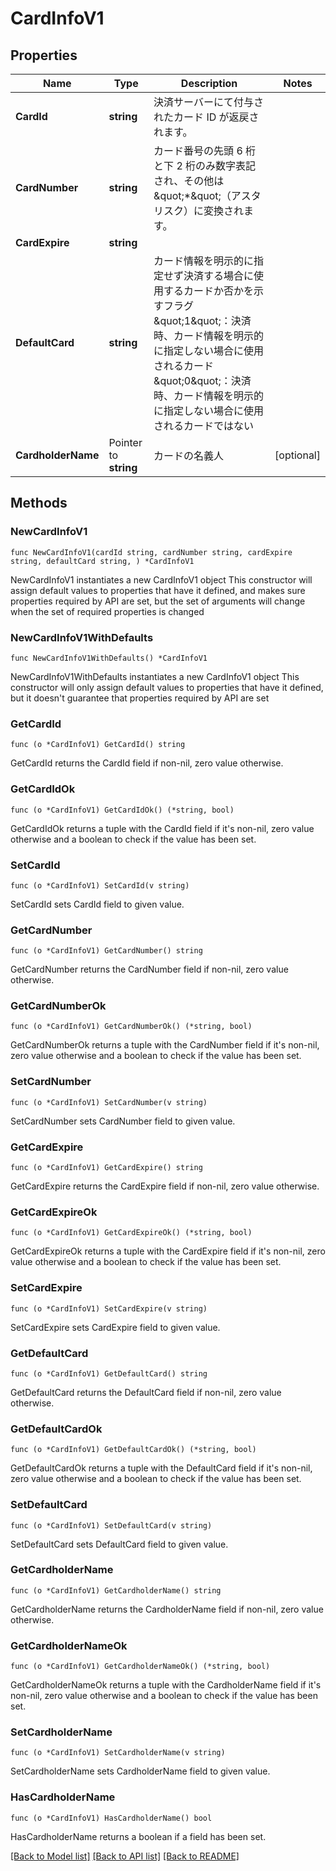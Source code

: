 # CardInfoV1

## Properties

Name | Type | Description | Notes
------------ | ------------- | ------------- | -------------
**CardId** | **string** | 決済サーバーにて付与されたカード ID が返戻されます。 | 
**CardNumber** | **string** | カード番号の先頭 6 桁と下 2 桁のみ数字表記され、その他は \&quot;*\&quot;（アスタリスク）に変換されます。 | 
**CardExpire** | **string** |  | 
**DefaultCard** | **string** | カード情報を明示的に指定せず決済する場合に使用するカードか否かを示すフラグ \&quot;1\&quot;：決済時、カード情報を明示的に指定しない場合に使用されるカード \&quot;0\&quot;：決済時、カード情報を明示的に指定しない場合に使用されるカードではない  | 
**CardholderName** | Pointer to **string** | カードの名義人 | [optional] 

## Methods

### NewCardInfoV1

`func NewCardInfoV1(cardId string, cardNumber string, cardExpire string, defaultCard string, ) *CardInfoV1`

NewCardInfoV1 instantiates a new CardInfoV1 object
This constructor will assign default values to properties that have it defined,
and makes sure properties required by API are set, but the set of arguments
will change when the set of required properties is changed

### NewCardInfoV1WithDefaults

`func NewCardInfoV1WithDefaults() *CardInfoV1`

NewCardInfoV1WithDefaults instantiates a new CardInfoV1 object
This constructor will only assign default values to properties that have it defined,
but it doesn't guarantee that properties required by API are set

### GetCardId

`func (o *CardInfoV1) GetCardId() string`

GetCardId returns the CardId field if non-nil, zero value otherwise.

### GetCardIdOk

`func (o *CardInfoV1) GetCardIdOk() (*string, bool)`

GetCardIdOk returns a tuple with the CardId field if it's non-nil, zero value otherwise
and a boolean to check if the value has been set.

### SetCardId

`func (o *CardInfoV1) SetCardId(v string)`

SetCardId sets CardId field to given value.


### GetCardNumber

`func (o *CardInfoV1) GetCardNumber() string`

GetCardNumber returns the CardNumber field if non-nil, zero value otherwise.

### GetCardNumberOk

`func (o *CardInfoV1) GetCardNumberOk() (*string, bool)`

GetCardNumberOk returns a tuple with the CardNumber field if it's non-nil, zero value otherwise
and a boolean to check if the value has been set.

### SetCardNumber

`func (o *CardInfoV1) SetCardNumber(v string)`

SetCardNumber sets CardNumber field to given value.


### GetCardExpire

`func (o *CardInfoV1) GetCardExpire() string`

GetCardExpire returns the CardExpire field if non-nil, zero value otherwise.

### GetCardExpireOk

`func (o *CardInfoV1) GetCardExpireOk() (*string, bool)`

GetCardExpireOk returns a tuple with the CardExpire field if it's non-nil, zero value otherwise
and a boolean to check if the value has been set.

### SetCardExpire

`func (o *CardInfoV1) SetCardExpire(v string)`

SetCardExpire sets CardExpire field to given value.


### GetDefaultCard

`func (o *CardInfoV1) GetDefaultCard() string`

GetDefaultCard returns the DefaultCard field if non-nil, zero value otherwise.

### GetDefaultCardOk

`func (o *CardInfoV1) GetDefaultCardOk() (*string, bool)`

GetDefaultCardOk returns a tuple with the DefaultCard field if it's non-nil, zero value otherwise
and a boolean to check if the value has been set.

### SetDefaultCard

`func (o *CardInfoV1) SetDefaultCard(v string)`

SetDefaultCard sets DefaultCard field to given value.


### GetCardholderName

`func (o *CardInfoV1) GetCardholderName() string`

GetCardholderName returns the CardholderName field if non-nil, zero value otherwise.

### GetCardholderNameOk

`func (o *CardInfoV1) GetCardholderNameOk() (*string, bool)`

GetCardholderNameOk returns a tuple with the CardholderName field if it's non-nil, zero value otherwise
and a boolean to check if the value has been set.

### SetCardholderName

`func (o *CardInfoV1) SetCardholderName(v string)`

SetCardholderName sets CardholderName field to given value.

### HasCardholderName

`func (o *CardInfoV1) HasCardholderName() bool`

HasCardholderName returns a boolean if a field has been set.


[[Back to Model list]](../README.md#documentation-for-models) [[Back to API list]](../README.md#documentation-for-api-endpoints) [[Back to README]](../README.md)


